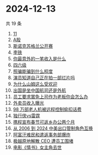 # 2024-12-13

共 19 条

<!-- BEGIN -->
<!-- 最后更新时间 Fri Dec 13 2024 21:23:19 GMT+0800 (China Standard Time) -->

1. [11](https://www.zhihu.com/search?q=11)
1. [A股](https://www.zhihu.com/search?q=A%E8%82%A1)
1. [斯诺克苏格兰公开赛](https://www.zhihu.com/search?q=%E6%96%AF%E8%AF%BA%E5%85%8B%E8%8B%8F%E6%A0%BC%E5%85%B0%E5%85%AC%E5%BC%80%E8%B5%9B)
1. [李铁](https://www.zhihu.com/search?q=%E6%9D%8E%E9%93%81)
1. [你最意外的一笔收入是什么](https://www.zhihu.com/search?q=%E4%BD%A0%E6%9C%80%E6%84%8F%E5%A4%96%E7%9A%84%E4%B8%80%E7%AC%94%E6%94%B6%E5%85%A5%E6%98%AF%E4%BB%80%E4%B9%88)
1. [四六级](https://www.zhihu.com/search?q=%E5%9B%9B%E5%85%AD%E7%BA%A7)
1. [照骗能骗到什么程度](https://www.zhihu.com/search?q=%E7%85%A7%E9%AA%97%E8%83%BD%E9%AA%97%E5%88%B0%E4%BB%80%E4%B9%88%E7%A8%8B%E5%BA%A6)
1. [演员知道自己正在拍一部烂片吗](https://www.zhihu.com/search?q=%E6%BC%94%E5%91%98%E7%9F%A5%E9%81%93%E8%87%AA%E5%B7%B1%E6%AD%A3%E5%9C%A8%E6%8B%8D%E4%B8%80%E9%83%A8%E7%83%82%E7%89%87%E5%90%97)
1. [为什么山姆这么受欢迎](https://www.zhihu.com/search?q=%E4%B8%BA%E4%BB%80%E4%B9%88%E5%B1%B1%E5%A7%86%E8%BF%99%E4%B9%88%E5%8F%97%E6%AC%A2%E8%BF%8E)
1. [出国是坐中国航司还是外航](https://www.zhihu.com/search?q=%E5%87%BA%E5%9B%BD%E6%98%AF%E5%9D%90%E4%B8%AD%E5%9B%BD%E8%88%AA%E5%8F%B8%E8%BF%98%E6%98%AF%E5%A4%96%E8%88%AA)
1. [员工要求罢免上司作为老板你会怎么办](https://www.zhihu.com/search?q=%E5%91%98%E5%B7%A5%E8%A6%81%E6%B1%82%E7%BD%A2%E5%85%8D%E4%B8%8A%E5%8F%B8%E4%BD%9C%E4%B8%BA%E8%80%81%E6%9D%BF%E4%BD%A0%E4%BC%9A%E6%80%8E%E4%B9%88%E5%8A%9E)
1. [外卖员收入曝光](https://www.zhihu.com/search?q=%E5%A4%96%E5%8D%96%E5%91%98%E6%94%B6%E5%85%A5%E6%9B%9D%E5%85%89)
1. [98 万部老人机被远程控制偷扣话费](https://www.zhihu.com/search?q=98%20%E4%B8%87%E9%83%A8%E8%80%81%E4%BA%BA%E6%9C%BA%E8%A2%AB%E8%BF%9C%E7%A8%8B%E6%8E%A7%E5%88%B6%E5%81%B7%E6%89%A3%E8%AF%9D%E8%B4%B9)
1. [独行侠vs雷霆](https://www.zhihu.com/search?q=%E7%8B%AC%E8%A1%8C%E4%BE%A0vs%E9%9B%B7%E9%9C%86)
1. [携程宣布春节可返乡办公两个月](https://www.zhihu.com/search?q=%E6%90%BA%E7%A8%8B%E5%AE%A3%E5%B8%83%E6%98%A5%E8%8A%82%E5%8F%AF%E8%BF%94%E4%B9%A1%E5%8A%9E%E5%85%AC%E4%B8%A4%E4%B8%AA%E6%9C%88)
1. [从 2006 到 2024 中美出口管制角色互换](https://www.zhihu.com/search?q=%E4%BB%8E%202006%20%E5%88%B0%202024%20%E4%B8%AD%E7%BE%8E%E5%87%BA%E5%8F%A3%E7%AE%A1%E5%88%B6%E8%A7%92%E8%89%B2%E4%BA%92%E6%8D%A2)
1. [阿富汗难民和遣返事务部爆炸](https://www.zhihu.com/search?q=%E9%98%BF%E5%AF%8C%E6%B1%97%E9%9A%BE%E6%B0%91%E5%92%8C%E9%81%A3%E8%BF%94%E4%BA%8B%E5%8A%A1%E9%83%A8%E7%88%86%E7%82%B8)
1. [极越原地解散 CEO 遭员工围堵](https://www.zhihu.com/search?q=%E6%9E%81%E8%B6%8A%E5%8E%9F%E5%9C%B0%E8%A7%A3%E6%95%A3%20CEO%20%E9%81%AD%E5%91%98%E5%B7%A5%E5%9B%B4%E5%A0%B5)
1. [电影《情书》女主角去世](https://www.zhihu.com/search?q=%E7%94%B5%E5%BD%B1%E3%80%8A%E6%83%85%E4%B9%A6%E3%80%8B%E5%A5%B3%E4%B8%BB%E8%A7%92%E5%8E%BB%E4%B8%96)

<!-- END -->
